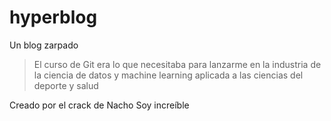 # hyperblog
Un blog zarpado
>El curso de Git era lo que necesitaba para lanzarme en la industria de la ciencia de datos y machine learning aplicada a las ciencias del deporte y salud

Creado por el crack de Nacho
Soy increíble